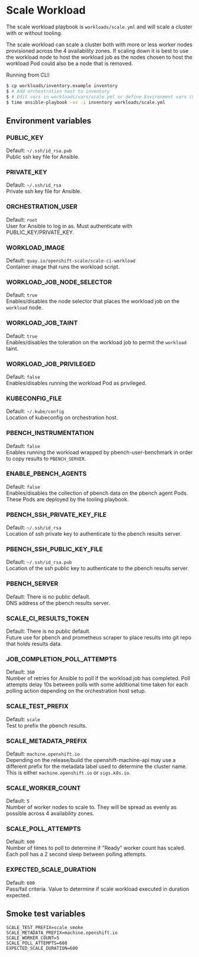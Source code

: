 # Scale Workload

The scale workload playbook is `workloads/scale.yml` and will scale a cluster with or without tooling.

The scale workload can scale a cluster both with more or less worker nodes provisioned across the 4 availability zones.  If scaling down it is best to use the workload node to host the workload job as the nodes chosen to host the workload Pod could also be a node that is removed.

Running from CLI:

```sh
$ cp workloads/inventory.example inventory
$ # Add orchestration host to inventory
$ # Edit vars in workloads/vars/scale.yml or define Environment vars (See below)
$ time ansible-playbook -vv -i inventory workloads/scale.yml
```

## Environment variables

### PUBLIC_KEY
Default: `~/.ssh/id_rsa.pub`  
Public ssh key file for Ansible.

### PRIVATE_KEY
Default: `~/.ssh/id_rsa`  
Private ssh key file for Ansible.

### ORCHESTRATION_USER
Default: `root`  
User for Ansible to log in as. Must authenticate with PUBLIC_KEY/PRIVATE_KEY.

### WORKLOAD_IMAGE
Default: `quay.io/openshift-scale/scale-ci-workload`  
Container image that runs the workload script.

### WORKLOAD_JOB_NODE_SELECTOR
Default: `true`  
Enables/disables the node selector that places the workload job on the `workload` node.

### WORKLOAD_JOB_TAINT
Default: `true`  
Enables/disables the toleration on the workload job to permit the `workload` taint.

### WORKLOAD_JOB_PRIVILEGED
Default: `false`  
Enables/disables running the workload Pod as privileged.

### KUBECONFIG_FILE
Default: `~/.kube/config`  
Location of kubeconfig on orchestration host.

### PBENCH_INSTRUMENTATION
Default: `false`  
Enables running the workload wrapped by pbench-user-benchmark in order to copy results to `PBENCH_SERVER`.

### ENABLE_PBENCH_AGENTS
Default: `false`  
Enables/disables the collection of pbench data on the pbench agent Pods. These Pods are deployed by the tooling playbook.

### PBENCH_SSH_PRIVATE_KEY_FILE
Default: `~/.ssh/id_rsa`  
Location of ssh private key to authenticate to the pbench results server.

### PBENCH_SSH_PUBLIC_KEY_FILE
Default: `~/.ssh/id_rsa.pub`  
Location of the ssh public key to authenticate to the pbench results server.

### PBENCH_SERVER
Default: There is no public default.  
DNS address of the pbench results server.

### SCALE_CI_RESULTS_TOKEN
Default: There is no public default.  
Future use for pbench and prometheus scraper to place results into git repo that holds results data.

### JOB_COMPLETION_POLL_ATTEMPTS
Default: `360`  
Number of retries for Ansible to poll if the workload job has completed. Poll attempts delay 10s between polls with some additional time taken for each polling action depending on the orchestration host setup.

### SCALE_TEST_PREFIX
Default: `scale`  
Test to prefix the pbench results.

### SCALE_METADATA_PREFIX
Default: `machine.openshift.io`  
Depending on the release/build the openshift-machine-api may use a different prefix for the metadata label used to determine the cluster name. This is either `machine.openshift.io` or `sigs.k8s.io`.

### SCALE_WORKER_COUNT
Default: `5`  
Number of worker nodes to scale to. They will be spread as evenly as possible across 4 availability zones.

### SCALE_POLL_ATTEMPTS
Default: `600`  
Number of times to poll to determine if "Ready" worker count has scaled.  Each poll has a 2 second sleep between polling attempts.

### EXPECTED_SCALE_DURATION
Default: `600`  
Pass/fail criteria. Value to determine if scale workload executed in duration expected.

## Smoke test variables

```
SCALE_TEST_PREFIX=scale_smoke
SCALE_METADATA_PREFIX=machine.openshift.io
SCALE_WORKER_COUNT=5
SCALE_POLL_ATTEMPTS=600
EXPECTED_SCALE_DURATION=600
```
